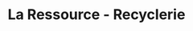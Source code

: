 ---
title: "La Ressource - Recyclerie"
url: /sille-le-guillaume/la-ressource-recyclerie/
shop: Gebrauchtwaren
---